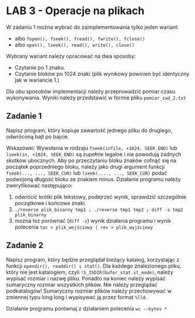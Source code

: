 # LAB 3 - Operacje na plikach

W zadaniu 1 można wybrać do zaimplementowania tylko jeden wariant:
- albo `fopen(), fseek(), fread(), fwrite(), fclose()`
- albo `open(), lseek(), read(), write(), close()`

Wybrany wariant należy opracować na dwa sposoby:
- Czytanie po 1 znaku.
- Czytanie bloków po 1024 znaki (plik wynikowy powinien być identyczny jak w wariancie 1.)

Dla obu sposobów implementacji należy przeprowadzić pomiar czasu wykonywania. Wyniki należy przedstawić w formie pliku `pomiar_zad_2.txt `

## Zadanie 1 
Napisz program, który kopiuje zawartość jednego pliku do drugiego, odwróconą bajt po bajcie.

Wskazówki: Wywołania w rodzaju `fseek(infile, +1024, SEEK_END)` lub `lseek(in, +1024, SEEK_END)` są zupełnie legalne i nie powodują żadnych skutków ubocznych. Aby po przeczytaniu bloku znaków cofnąć się na początek poprzedniego bloku, należy jako drugi argument funkcji `fseek(..., ..., SEEK_CUR)` lub `lseek(...., ..., SEEK_CUR)` podać podwojoną długość bloku ze znakiem minus. Działanie programu należy zweryfikować następująco: 

1) odwrócić krótki plik tekstowy, podejrzeć wynik, sprawdzić szczególnie początkowe i końcowe znaki. 
2) `./reverse plik_binarny tmp1 ; ./reverse tmp1 tmp2 ; diff -s tmp2 plik_binarny`
3) można też porównać (`diff -s`) wynik działania programu i wynik polecenia `tac < plik_wejściowy | rev > plik_wyjściowy`

## Zadanie 2 
Napisz program, który będzie przeglądał bieżący katalog, korzystając z funkcji `opendir(), readdir() i stat()`. Dla każdego znalezionego pliku, który nie jest katalogiem, czyli `!S_ISDIR(bufor_stat.st_mode)`, należy wypisać rozmiar i nazwę pliku. Ponadto na koniec należy wypisać sumaryczny rozmiar wszystkich plików. Nie należy przeglądać podkatalogów! Sumaryczny rozmiar plików należy przechowywać w zmiennej typu long long i wypisywać ją przez format `%lld`.

Działanie programu porównaj z działaniem polecenia `wc --bytes *`
